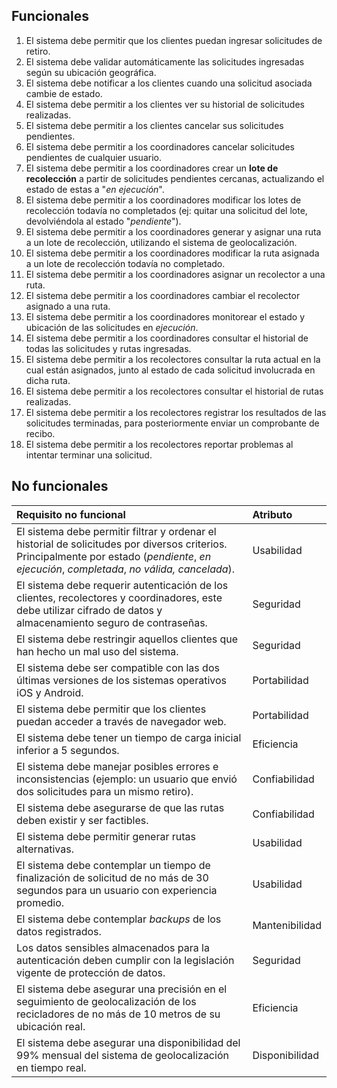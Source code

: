 ## **Funcionales**

1. El sistema debe permitir que los clientes puedan ingresar solicitudes de retiro.  
2. El sistema debe validar automáticamente las solicitudes ingresadas según su ubicación geográfica.  
3. El sistema debe notificar a los clientes cuando una solicitud asociada cambie de estado.  
4. El sistema debe permitir a los clientes ver su historial de solicitudes realizadas.  
5. El sistema debe permitir a los clientes cancelar sus solicitudes pendientes.  
6. El sistema debe permitir a los coordinadores cancelar solicitudes pendientes de cualquier usuario.  
7. El sistema debe permitir a los coordinadores crear un **lote de recolección** a partir de solicitudes pendientes cercanas, actualizando el estado de estas a "*en ejecución*".  
8. El sistema debe permitir a los coordinadores modificar los lotes de recolección todavía no completados (ej: quitar una solicitud del lote, devolviéndola al estado "*pendiente*").  
9. El sistema debe permitir a los coordinadores generar y asignar una ruta a un lote de recolección, utilizando el sistema de geolocalización.  
10. El sistema debe permitir a los coordinadores modificar la ruta asignada a un lote de recolección todavía no completado.  
11. El sistema debe permitir a los coordinadores asignar un recolector a una ruta.  
12. El sistema debe permitir a los coordinadores cambiar el recolector asignado a una ruta.  
13. El sistema debe permitir a los coordinadores monitorear el estado y ubicación de las solicitudes en *ejecución*.  
14. El sistema debe permitir a los coordinadores consultar el historial de todas las solicitudes y rutas ingresadas.  
15. El sistema debe permitir a los recolectores consultar la ruta actual en la cual están asignados, junto al estado de cada solicitud involucrada en dicha ruta.  
16. El sistema debe permitir a los recolectores consultar el historial de rutas realizadas.  
17. El sistema debe permitir a los recolectores registrar los resultados de las solicitudes terminadas, para posteriormente enviar un comprobante de recibo.  
18. El sistema debe permitir a los recolectores reportar problemas al intentar terminar una solicitud.

## **No funcionales**

| Requisito no funcional | Atributo |
| :---- | :---- |
| El sistema debe permitir filtrar y ordenar el historial de solicitudes por diversos criterios. Principalmente por estado (*pendiente*, *en ejecución*, *completada*, *no válida, cancelada*). | Usabilidad |
| El sistema debe requerir autenticación de los clientes, recolectores y coordinadores, este debe utilizar cifrado de datos y almacenamiento seguro de contraseñas. | Seguridad |
| El sistema debe restringir aquellos clientes que han hecho un mal uso del sistema. | Seguridad |
| El sistema debe ser compatible con las dos últimas versiones de los sistemas operativos iOS y Android. | Portabilidad |
| El sistema debe permitir que los clientes puedan acceder a través de navegador web. | Portabilidad |
| El sistema debe tener un tiempo de carga inicial inferior a 5 segundos. | Eficiencia |
| El sistema debe manejar posibles errores e inconsistencias (ejemplo: un usuario que envió dos solicitudes para un mismo retiro). | Confiabilidad |
| El sistema debe asegurarse de que las rutas deben existir y ser factibles. | Confiabilidad |
| El sistema debe permitir generar rutas alternativas. | Usabilidad |
| El sistema debe contemplar un tiempo de finalización de solicitud de no más de 30 segundos para un usuario con experiencia promedio. | Usabilidad |
| El sistema debe contemplar *backups* de los datos registrados. | Mantenibilidad |
| Los datos sensibles almacenados para la autenticación deben cumplir con la legislación vigente de protección de datos. | Seguridad |
| El sistema debe asegurar una precisión en el seguimiento de geolocalización de los recicladores de no más de 10 metros de su ubicación real. | Eficiencia |
| El sistema debe asegurar una disponibilidad del 99% mensual del sistema de geolocalización en tiempo real. | Disponibilidad |
